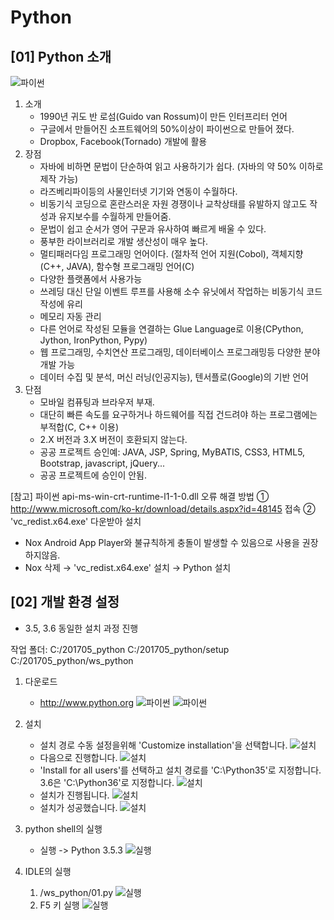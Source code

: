 # Python

## [01] Python 소개

![파이썬](./images/01.jpg)

1. 소개
   - 1990년 귀도 반 로섬(Guido van Rossum)이 만든 인터프리터 언어
   - 구글에서 만들어진 소프트웨어의 50%이상이 파이썬으로 만들어 졌다.
   - Dropbox, Facebook(Tornado) 개발에 활용
2. 장점
   - 자바에 비하면 문법이 단순하여 읽고 사용하기가 쉽다. (자바의 약 50% 이하로 제작 가능)
   - 라즈베리파이등의 사물인터넷 기기와 연동이 수월하다.
   - 비동기식 코딩으로 혼란스러운 자원 경쟁이나 교착상태를 유발하지 않고도
     작성과 유지보수를 수월하게 만들어줌.
   - 문법이 쉽고 순서가 영어 구문과 유사하여 빠르게 배울 수 있다.
   - 풍부한 라이브러리로 개발 생산성이 매우 높다.
   - 멀티패러다임 프로그래밍 언어이다.
      (절차적 언어 지원(Cobol), 객체지향(C++, JAVA), 함수형 프로그래밍 언어(C)
   - 다양한 플랫폼에서 사용가능
   - 쓰레딩 대신 단일 이벤트 루프를 사용해 소수 유닛에서 작업하는 비동기식 코드 작성에 유리
   - 메모리 자동 관리
   - 다른 언어로 작성된 모듈을 연결하는 Glue Language로 이용(CPython, Jython, IronPython, Pypy)
   - 웹 프로그래밍, 수치연산 프로그래밍, 데이터베이스 프로그래밍등 다양한 분야 개발 가능
   - 데이터 수집 및 분석, 머신 러닝(인공지능), 텐서플로(Google)의 기반 언어
3. 단점
   - 모바일 컴퓨팅과 브라우저 부재.
   - 대단히 빠른 속도를 요구하거나 하드웨어를 직접 건드려야 하는 프로그램에는 부적합(C, C++ 이용)
   - 2.X 버전과 3.X 버전이 호환되지 않는다.
   - 공공 프로젝트 승인예: JAVA, JSP, Spring, MyBATIS, CSS3, HTML5, Bootstrap, javascript, jQuery...
   - 공공 프로젝트에 승인이 안됨.
  
[참고] 파이썬 api-ms-win-crt-runtime-l1-1-0.dll 오류 해결 방법
① <http://www.microsoft.com/ko-kr/download/details.aspx?id=48145> 접속
② 'vc_redist.x64.exe' 다운받아 설치

- Nox Android App Player와 불규칙하게 충돌이 발생할 수 있음으로 사용을 권장하지않음.
- Nox 삭제 → 'vc_redist.x64.exe' 설치 → Python 설치

## [02] 개발 환경 설정

- 3.5, 3.6 동일한 설치 과정 진행

작업 폴더: C:/201705_python
           C:/201705_python/setup
           C:/201705_python/ws_python

1. 다운로드
   - <http://www.python.org>
  ![파이썬](./images/02.jpg)
  ![파이썬](./images/03.jpg)

2. 설치
   - 설치 경로 수동 설정을위해 'Customize installation'을 선택합니다.
  ![설치](./images/04.jpg)
   - 다음으로 진행합니다.
  ![설치](./images/04_1.jpg)
   - 'Install for all users'를 선택하고 설치 경로를 'C:\Python35'로 지정합니다. 3.6은 'C:\Python36'로 지정합니다.
  ![설치](./images/04_2.jpg)
   - 설치가 진행됩니다.
  ![설치](./images/05_(2).jpg)
   - 설치가 성공했습니다.
  ![설치](./images/06_(4).jpg)

3. python shell의 실행
   - 실행 -> Python 3.5.3
  ![실행](./images/07_(1).jpg)

4. IDLE의 실행
   1) /ws_python/01.py
  ![실행](./images/09_(2).jpg)
   2) F5 키 실행
  ![실행](./images/08_(2).jpg)
